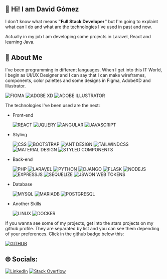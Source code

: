 ## 👋 Hi! I am David Gómez

I don't know what means **"Full Stack Developer"** but I'm going to explaint what can I do and what are the technologies I've used in past and now. 

Actually in my job I am developing some projects in Laravel, React and learning Java. 

## 📄 About Me

I've been programming in different languages. When I get into this IT World, I begin as UI/UX Designer and I can say that I can make wireframes, components, color palettes and some designs in Figma, AdobeXD and Illustrator. 

![FIGMA](https://img.shields.io/badge/Figma-F24E1E?style=for-the-badge&logo=figma&logoColor=white) ![ADOBE XD](https://img.shields.io/badge/Adobe%20XD-470137?style=for-the-badge&logo=Adobe%20XD&logoColor=#FF61F6) ![ADOBE ILLUSTRATOR](https://img.shields.io/badge/Adobe%20Illustrator-FF9A00?style=for-the-badge&logo=adobe%20illustrator&logoColor=white)

The technologies I've been used are the next:
- Front-end

  ![REACT](https://img.shields.io/badge/React-20232A?style=for-the-badge&logo=react&logoColor=61DAFB) ![JQUERY](https://img.shields.io/badge/jQuery-0769AD?style=for-the-badge&logo=jquery&logoColor=white) ![ANGULAR](https://img.shields.io/badge/Angular-DD0031?style=for-the-badge&logo=angular&logoColor=white) ![JAVASCRIPT](https://img.shields.io/badge/JavaScript-323330?style=for-the-badge&logo=javascript&logoColor=F7DF1E)
- Styling 

  ![CSS](https://img.shields.io/badge/CSS3-1572B6?style=for-the-badge&logo=css3&logoColor=white) ![BOOTSTRAP](https://img.shields.io/badge/Bootstrap-563D7C?style=for-the-badge&logo=bootstrap&logoColor=white) ![ANT DESIGN](https://img.shields.io/badge/Ant%20Design-0170FE?logo=antdesign&logoColor=fff&style=for-the-badge) ![TAILWINDCSS](https://img.shields.io/badge/Tailwind_CSS-38B2AC?style=for-the-badge&logo=tailwind-css&logoColor=white) ![MATERIAL DESIGN](https://img.shields.io/badge/Material%20Design-757575?logo=materialdesign&logoColor=fff&style=for-the-badge) ![STYLED COMPONENTS](https://img.shields.io/badge/styled--components-DB7093?style=for-the-badge&logo=styled-components&logoColor=white)
- Back-end

  ![PHP](https://img.shields.io/badge/PHP-777BB4?style=for-the-badge&logo=php&logoColor=white) ![LARAVEL](https://img.shields.io/badge/Laravel-FF2D20?style=for-the-badge&logo=laravel&logoColor=white) ![PYTHON](https://img.shields.io/badge/Python-14354C?style=for-the-badge&logo=python&logoColor=white) ![DJANGO](https://img.shields.io/badge/Django-092E20?style=for-the-badge&logo=django&logoColor=white) ![FLASK](https://img.shields.io/badge/Flask-000000?style=for-the-badge&logo=flask&logoColor=white) ![NODEJS](https://img.shields.io/badge/Node.js-43853D?style=for-the-badge&logo=node.js&logoColor=white) ![EXPRESSJS](https://img.shields.io/badge/Express-000?logo=express&logoColor=fff&style=for-the-badge) ![SEQUELIZE](https://img.shields.io/badge/sequelize-323330?style=for-the-badge&logo=sequelize&logoColor=blue) ![JSWON WEB TOKENS](https://img.shields.io/badge/json%20web%20tokens-323330?style=for-the-badge&logo=json-web-tokens&logoColor=pink)
- Database

  ![MYSQL](https://img.shields.io/badge/MySQL-00000F?style=for-the-badge&logo=mysql&logoColor=white) ![MARIADB](https://img.shields.io/badge/MariaDB-003545?style=for-the-badge&logo=mariadb&logoColor=white) ![POSTGRESQL](https://img.shields.io/badge/PostgreSQL-316192?style=for-the-badge&logo=postgresql&logoColor=white)

- Another Skills

  ![LINUX](https://img.shields.io/badge/Linux-FCC624?style=for-the-badge&logo=linux&logoColor=black) ![DOCKER](https://img.shields.io/badge/Docker-2496ED?logo=docker&logoColor=fff&style=for-the-badge)

If you wanna see some of my projects, get into the stars projects on my github profile. They are separated by list and you can see them depending of your preferences. Click in the github badge below this:
     
  [![GITHUB](https://img.shields.io/badge/GitHub-181717?logo=github&logoColor=fff&style=for-the-badge)](https://github.com/dabydat?tab=stars) 

## 🌐 Socials:
[![LinkedIn](https://img.shields.io/badge/LinkedIn-%230077B5.svg?logo=linkedin&logoColor=white)](https://www.linkedin.com/in/david-g%C3%B3mez-501b85169/) [![Stack Overflow](https://img.shields.io/badge/-Stackoverflow-FE7A16?logo=stack-overflow&logoColor=white)](https://es.stackoverflow.com/users/171364/dabydat) 


